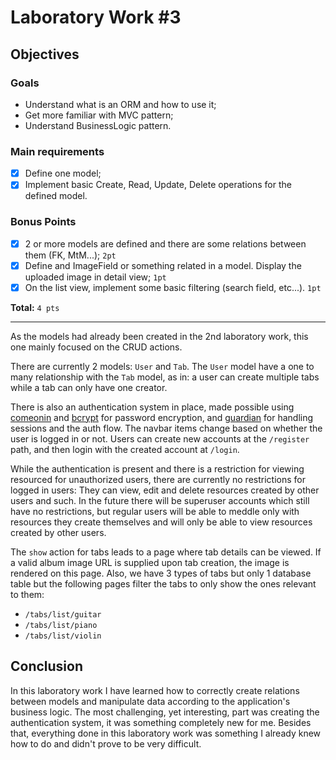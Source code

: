 # Laboratory Work #3

## Objectives

### Goals
* Understand what is an ORM and how to use it;
* Get more familiar with MVC pattern;
* Understand BusinessLogic pattern.

### Main requirements
* [x] Define one model;
* [x] Implement basic Create, Read, Update, Delete operations for the defined model.

### Bonus Points
* [x] 2 or more models are defined and there are some relations between them (FK, MtM...); `2pt`
* [x] Define and ImageField or something related in a model. Display the uploaded image in detail view; `1pt`
* [x] On the list view, implement some basic filtering (search field, etc...). `1pt`

**Total:** `4 pts`

---

As the models had already been created in the 2nd laboratory work, this one mainly focused on the CRUD actions.

There are currently 2 models: `User` and `Tab`. The `User` model have a one to many relationship with the `Tab` model, as in:
a user can create multiple tabs while a tab can only have one creator.

There is also an authentication system in place, made possible using [comeonin](https://github.com/riverrun/comeonin) and [bcrypt](https://github.com/riverrun/bcrypt_elixir) for password encryption, and [guardian](https://github.com/ueberauth/guardian) for handling sessions and the auth flow. The navbar items change based on whether the user is logged in or not. Users can create new accounts at the `/register` path, and then login with the created account at `/login`.

While the authentication is present and there is a restriction for viewing resourced for unauthorized users, there are currently no restrictions for logged in users:
They can view, edit and delete resources created by other users and such. In the future there will be superuser accounts which still have no restrictions, but regular users will be able to meddle only with resources they create themselves and will only be able to view resources created by other users.

The `show` action for tabs leads to a page where tab details can be viewed. If a valid album image URL is supplied upon tab creation, the image is rendered on this page.
Also, we have 3 types of tabs but only 1 database table but the following pages filter the tabs to only show the ones relevant to them:
* `/tabs/list/guitar`
* `/tabs/list/piano`
* `/tabs/list/violin`


## Conclusion

In this laboratory work I have learned how to correctly create relations between models and manipulate data according to the application's business logic. The most challenging, yet interesting, part was creating the authentication system, it was something completely new for me. Besides that, everything done in this laboratory work was something I already knew how to do and didn't prove to be very difficult.
